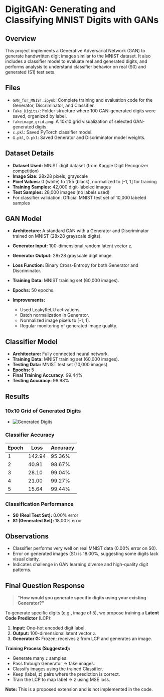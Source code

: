 # DigitGAN: Generating and Classifying MNIST Digits with GANs

## Overview

This project implements a Generative Adversarial Network (GAN) to generate handwritten digit images similar to the MNIST dataset. It also includes a classifier model to evaluate real and generated digits, and performs analysis to understand classifier behavior on real (S0) and generated (S1) test sets.

## Files

* `GAN_for_MNIST.ipynb`: Complete training and evaluation code for the Generator, Discriminator, and Classifier.
* `Fake_Digits/`: Folder structure where 100 GAN-generated digits were saved, organized by label.
* `fakeimage_grid.png`: A 10x10 grid visualization of selected GAN-generated digits.
* `c.pkl`: Saved PyTorch classifier model.
* `G.pkl`, `D.pkl`: Saved Generator and Discriminator model weights.

## Dataset Details

* **Dataset Used:** MNIST digit dataset (from Kaggle Digit Recognizer competition)
* **Image Size:** 28x28 pixels, grayscale
* **Pixel Values:** 0 (white) to 255 (black), normalized to \[-1, 1] for training
* **Training Samples:** 42,000 digit-labeled images
* **Test Samples:** 28,000 images (no labels used)
* For classifier validation: Official MNIST test set of 10,000 labeled samples

## GAN Model

* **Architecture:** A standard GAN with a Generator and Discriminator trained on MNIST (28x28 grayscale digits).
* **Generator Input:** 100-dimensional random latent vector `z`.
* **Generator Output:** 28x28 grayscale digit image.
* **Loss Function:** Binary Cross-Entropy for both Generator and Discriminator.
* **Training Data:** MNIST training set (60,000 images).
* **Epochs:** 50 epochs.
* **Improvements:**

  * Used LeakyReLU activations.
  * Batch normalization in Generator.
  * Normalized image pixels to \[-1, 1].
  * Regular monitoring of generated image quality.

## Classifier Model

* **Architecture:** Fully connected neural network.
* **Training Data:** MNIST training set (60,000 images).
* **Testing Data:** MNIST test set (10,000 images).
* **Epochs:** 5
* **Final Training Accuracy:** 99.44%
* **Testing Accuracy:** 98.98%

## Results

### 10x10 Grid of Generated Digits

* ![Generated Digits](fakeimage_grid.png)

### Classifier Accuracy

| Epoch | Loss   | Accuracy |
| ----- | ------ | -------- |
| 1     | 142.94 | 95.36%   |
| 2     | 40.91  | 98.67%   |
| 3     | 28.10  | 99.04%   |
| 4     | 21.00  | 99.27%   |
| 5     | 15.64  | 99.44%   |

### Classification Performance

* **S0 (Real Test Set):** 0.00% error
* **S1 (Generated Set):** 18.00% error

## Observations

* Classifier performs very well on real MNIST data (0.00% error on S0).
* Error on generated images (S1) is 18.00%, suggesting some digits lack visual clarity.
* Indicates challenge in GAN learning diverse and high-quality digit patterns.

## Final Question Response

> **“How would you generate specific digits using your existing Generator?”**

To generate specific digits (e.g., image of 5), we propose training a **Latent Code Predictor** (LCP):

1. **Input:** One-hot encoded digit label.
2. **Output:** 100-dimensional latent vector `z`.
3. **Generator G:** Frozen; receives z from LCP and generates an image.

**Training Process (Suggested):**

* Generate many `z` samples.
* Pass through Generator → fake images.
* Classify images using the trained Classifier.
* Keep (label, z) pairs where the prediction is correct.
* Train the LCP to map label → z using MSE loss.

**Note:** This is a proposed extension and is not implemented in the code.

